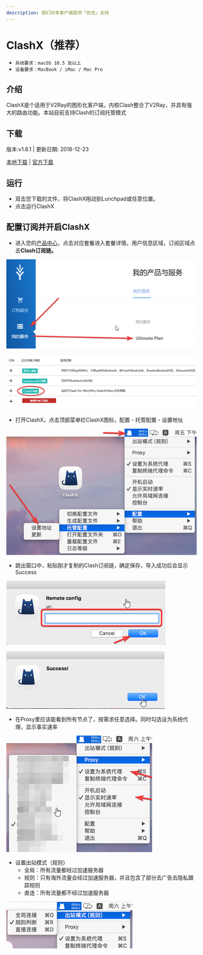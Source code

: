```yaml
---
description: 我们对本客户端提供「优先」支持
---
```


# ClashX（推荐）

* `系统要求：macOS 10.5 及以上`
* `设备要求：MacBook / iMac / Mac Pro`

## 介绍

ClashX是个适用于V2Ray的图形化客户端，内核Clash整合了V2Ray，并具有强大的路由功能。本站目前支持Clash的订阅托管模式

## 下载

版本:v1.8.1 \| 更新日期: 2018-12-23

[本地下载](https://ivynet.nu/dl.php?type=d&id=13) \| [官方下载](https://github.com/yichengchen/clashX/releases/download/1.8.1/ClashX.dmg)

## 运行

* 双击您下载的文件，将ClashX拖动到Lunchpad或任意位置。
* 点击运行ClashX

## 配置订阅并开启ClashX

* 进入您的[产品中心](https://bmxcloud.cc/clientarea.php)，点击对应套餐进入套餐详情，用户信息区域，订阅区域点击**Clash订阅链。**

![](../../.gitbook/assets/image%20%2821%29.png)

![](../../.gitbook/assets/image%20%281%29.png)

* 打开ClashX，点击顶部菜单栏ClashX图标，配置 - 托管配置 - 设置地址

![](../../.gitbook/assets/image%20%2825%29.png)

* 跳出窗口中，粘贴刚才复制的Clash订阅链，确定保存，导入成功后会显示Success

![](../../.gitbook/assets/image%20%2817%29.png)

![](../../.gitbook/assets/image%20%287%29.png)

* 在Proxy里应该能看到所有节点了，按需求任意选择。同时勾选设为系统代理，显示事实速率

![](../../.gitbook/assets/image%20%2849%29.png)

* 设置出站模式（规则）
  * 全局：所有流量都经过加速服务器
  * 规则：只有海外流量会经过加速服务器，并且包含了部分去广告去隐私跟踪规则
  * 直连：所有流量都不经过加速服务器

![](../../.gitbook/assets/image%20%2831%29.png)



